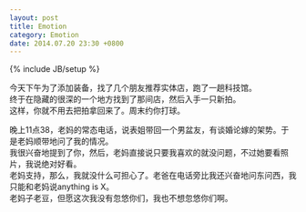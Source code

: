 ```yaml
---
layout: post
title: Emotion 
category: Emotion 
date: 2014.07.20 23:30 +0800
---
```


{% include JB/setup %}

今天下午为了添加装备，找了几个朋友推荐实体店，跑了一趟科技馆。<br>
终于在隐藏的很深的一个地方找到了那间店，然后入手一只新拍。<br>
这样，你就不用去把拍拿回来了。周末约你打球。

晚上11点38，老妈的常态电话，说表姐带回一个男盆友，有谈婚论嫁的架势。于是老妈顺带地问了我的情况。<br>
我很兴奋地提到了你，然后，老妈直接说只要我喜欢的就没问题，不过她要看照片，我说绝对好看。<br>
老妈支持，那么，我就没什么可担心了。老爸在电话旁比我还兴奋地问东问西，我只能和老妈说anything is X。<br>
老妈子老豆，但愿这次我没有忽悠你们，我也不想忽悠你们啊。